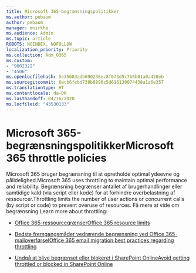 ```yaml
---
title: Microsoft 365-begrænsningspolitikker
ms.author: pebaum
author: pebaum
manager: mnirkhe
ms.audience: Admin
ms.topic: article
ROBOTS: NOINDEX, NOFOLLOW
localization_priority: Priority
ms.collection: Adm_O365
ms.custom:
- "9002322"
- "4506"
ms.openlocfilehash: 5e35683adb690236ec8f673d5c7b6b01a0a428eb
ms.sourcegitcommit: 6ecb6fcbd738b8896c5d616130074438a1a6e357
ms.translationtype: HT
ms.contentlocale: da-DK
ms.lasthandoff: 04/16/2020
ms.locfileid: "43530133"
---
```

# <a name="microsoft-365-throttle-policies"></a><span data-ttu-id="ece6e-102">Microsoft 365-begrænsningspolitikker</span><span class="sxs-lookup"><span data-stu-id="ece6e-102">Microsoft 365 throttle policies</span></span>

<span data-ttu-id="ece6e-103">Microsoft 365 bruger begrænsning til at opretholde optimal ydeevne og pålidelighed.</span><span class="sxs-lookup"><span data-stu-id="ece6e-103">Microsoft 365 uses throttling to maintain optimal performance and reliability.</span></span> <span data-ttu-id="ece6e-104">Begrænsning begrænser antallet af brugerhandlinger eller samtidige kald (via script eller kode) for at forhindre overbelastning af ressourcer.</span><span class="sxs-lookup"><span data-stu-id="ece6e-104">Throttling limits the number of user actions or concurrent calls (by script or code) to prevent overuse of resources.</span></span> <span data-ttu-id="ece6e-105">Få mere at vide om begrænsning:</span><span class="sxs-lookup"><span data-stu-id="ece6e-105">Learn more about throttling:</span></span>

- [<span data-ttu-id="ece6e-106">Office 365-ressourcegrænser</span><span class="sxs-lookup"><span data-stu-id="ece6e-106">Office 365 resource limits</span></span>](https://docs.microsoft.com/office365/Enterprise/office-365-resource-limits)

- [<span data-ttu-id="ece6e-107">Bedste fremgangsmåder vedrørende begrænsning ved Office 365-mailoverførsel</span><span class="sxs-lookup"><span data-stu-id="ece6e-107">Office 365 email migration best practices regarding throttling</span></span>](https://docs.microsoft.com/exchange/mailbox-migration/office-365-migration-best-practices#office-365-throttling)

- [<span data-ttu-id="ece6e-108">Undgå at blive begrænset eller blokeret i SharePoint Online</span><span class="sxs-lookup"><span data-stu-id="ece6e-108">Avoid getting throttled or blocked in SharePoint Online</span></span>](https://docs.microsoft.com/sharepoint/dev/general-development/how-to-avoid-getting-throttled-or-blocked-in-sharepoint-online)
